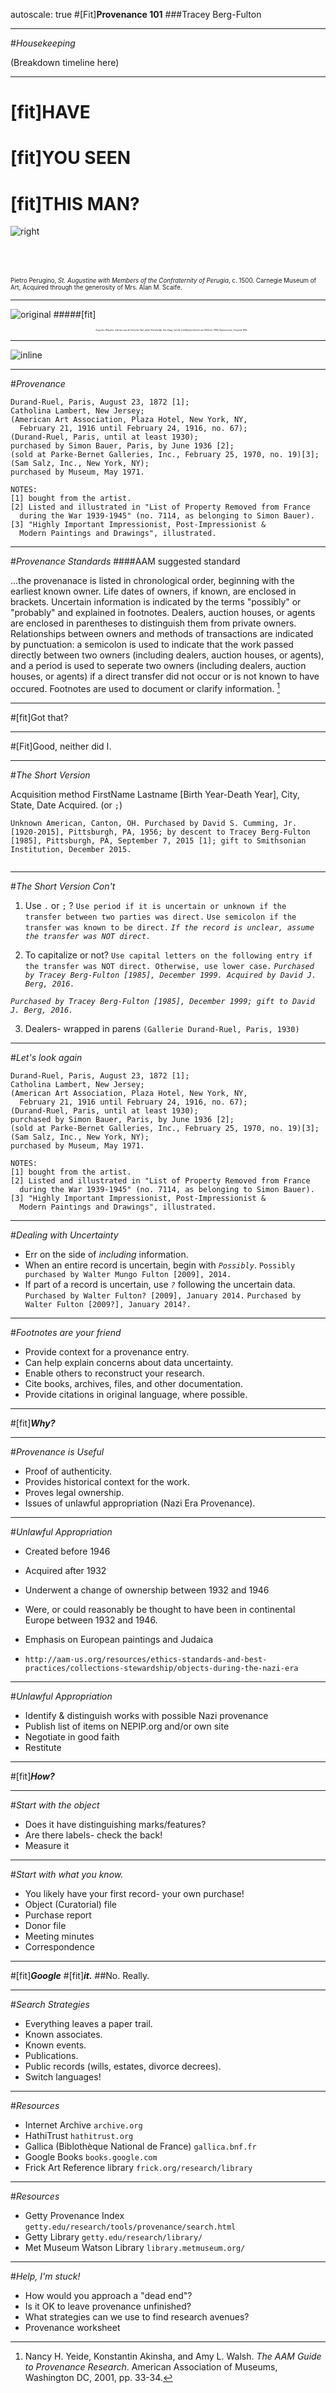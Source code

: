 autoscale: true
#[Fit]**Provenance 101**
###Tracey Berg-Fulton

---

#_*Housekeeping*_

(Breakdown timeline here)

---

# [fit]HAVE 
# [fit]**YOU SEEN** 
# [fit]THIS MAN? 


![right](/Users/traceyberg-fulton/Sites/provenance101/slides/img/Perugino.jpg)

<br><br><br>
<sub><sub>Pietro Perugino, *St. Augustine with Members of the Confraternity of Perugia*, c. 1500. Carnegie Museum of Art, Acquired through the generosity of Mrs. Alan M. Scaife.</sub></sub>

---
![original](/Users/traceyberg-fulton/Sites/provenance101/slides/img/PeruginoHallEdit.jpg)
#####[fit]<sub><sub><sub><sub><sub><sub><sub><sub>Augustus Wijnantz, Interieur van de Gotische Zaal, paleis Kneuterdijk, Den Haag, met de schilderijencollectie van Willem II, 1846, Rijksmuseum, Acquired 1995.</sub></sub></sub></sub></sub></sub></sub></sub>

---

![inline](/Users/traceyberg-fulton/Sites/provenance101/slides/img/provenancefiles.jpg)

---

#_*Provenance*_

```
Durand-Ruel, Paris, August 23, 1872 [1];
Catholina Lambert, New Jersey;
(American Art Association, Plaza Hotel, New York, NY, 
  February 21, 1916 until February 24, 1916, no. 67); 
(Durand-Ruel, Paris, until at least 1930); 
purchased by Simon Bauer, Paris, by June 1936 [2]; 
(sold at Parke-Bernet Galleries, Inc., February 25, 1970, no. 19)[3]; 
(Sam Salz, Inc., New York, NY); 
purchased by Museum, May 1971. 

NOTES: 
[1] bought from the artist. 
[2] Listed and illustrated in "List of Property Removed from France 
  during the War 1939-1945" (no. 7114, as belonging to Simon Bauer). 
[3] "Highly Important Impressionist, Post-Impressionist & 
  Modern Paintings and Drawings", illustrated.
```


---

#_*Provenance Standards*_
####AAM suggested standard


...the provenanace is listed in chronological order, beginning with the earliest known owner.
Life dates of owners, if known, are enclosed in brackets.
Uncertain information is indicated by the terms "possibly" or "probably" and explained in footnotes.
Dealers, auction houses, or agents are enclosed in parentheses to distinguish them from private owners.
Relationships between owners and methods of transactions are indicated by punctuation:
a semicolon is used to indicate that the work passed directly between two owners
(including dealers, auction houses, or agents),
and a period is used to seperate two owners (including dealers, auction houses, or agents)
if a direct transfer did not occur or is not known to have occured.
Footnotes are used to document or clarify information. [^1]

[^1]:Nancy H. Yeide, Konstantin Akinsha, and Amy L. Walsh. *_The AAM Guide to Provenance Research_*. American Association of Museums, Washington DC, 2001, pp. 33-34. 

---

#[fit]Got that?

---

#[Fit]Good, neither did I. 

---

#_*The Short Version*_

Acquisition method FirstName Lastname [Birth Year-Death Year], City, State, Date Acquired. (or `;`)

```Unknown American, Canton, OH. Purchased by David S. Cumming, Jr. [1920-2015], Pittsburgh, PA, 1956; by descent to Tracey Berg-Fulton [1985], Pittsburgh, PA, September 7, 2015 [1]; gift to Smithsonian Institution, December 2015.```  
```[1] Tracey Berg-Fulton was also known as Tracey Berg. She is the grandaughter of David S. Cumming, Jr. 
```

---

#_*The Short Version Con't*_
1) Use `.` or `;` ?
`Use period if it is uncertain or unknown if the transfer between two parties was direct.` 
`Use semicolon if the transfer was known to be direct.`
*`If the record is unclear, assume the transfer was NOT direct.`*  


2) To capitalize or not? 
`Use capital letters on the following entry if the transfer was NOT direct. Otherwise, use lower case.`
*`Purchased by Tracey Berg-Fulton [1985], December 1999. Acquired by David J. Berg, 2016.`*

*`Purchased by Tracey Berg-Fulton [1985], December 1999; gift to David J. Berg, 2016.`*

3) Dealers- wrapped in parens
``(Gallerie Durand-Ruel, Paris, 1930)``

---
#_*Let's look again*_
```
Durand-Ruel, Paris, August 23, 1872 [1];
Catholina Lambert, New Jersey;
(American Art Association, Plaza Hotel, New York, NY, 
  February 21, 1916 until February 24, 1916, no. 67); 
(Durand-Ruel, Paris, until at least 1930); 
purchased by Simon Bauer, Paris, by June 1936 [2]; 
(sold at Parke-Bernet Galleries, Inc., February 25, 1970, no. 19)[3]; 
(Sam Salz, Inc., New York, NY); 
purchased by Museum, May 1971. 

NOTES: 
[1] bought from the artist. 
[2] Listed and illustrated in "List of Property Removed from France 
  during the War 1939-1945" (no. 7114, as belonging to Simon Bauer). 
[3] "Highly Important Impressionist, Post-Impressionist & 
  Modern Paintings and Drawings", illustrated.
```

---
#_*Dealing with Uncertainty*_
* Err on the side of *_including_* information.
* When an entire record is uncertain, begin with *_`Possibly`_*.
 `Possibly purchased by Walter Mungo Fulton [2009], 2014.`
* If part of a record is uncertain, use *_`?`_* following the uncertain data. 
`Purchased by Walter Fulton? [2009], January 2014.`
`Purchased by Walter Fulton [2009?], January 2014?.`

---

#_*Footnotes are your friend*_
* Provide context for a provenance entry. 
* Can help explain concerns about data uncertainty.
* Enable others to reconstruct your research.
* Cite books, archives, files, and other documentation. 
* Provide citations in original language, where possible.  

---
#[fit]_**Why?**_

---
#_*Provenance is Useful*_
* Proof of authenticity.
* Provides historical context for the work.
* Proves legal ownership. 
* Issues of unlawful appropriation (Nazi Era Provenance).

---
#_*Unlawful Appropriation*_
* Created before 1946
* Acquired after 1932
* Underwent a change of ownership between 1932 and 1946
* Were, or could reasonably be thought to have been in continental Europe between 1932 and 1946. 
* Emphasis on European paintings and Judaica

* `http://aam-us.org/resources/ethics-standards-and-best-practices/collections-stewardship/objects-during-the-nazi-era`


---
#_*Unlawful Appropriation*_
* Identify & distinguish works with possible Nazi provenance
* Publish list of items on NEPIP.org and/or own site
* Negotiate in good faith
* Restitute 

---

#[fit]_**How?**_

---

#_*Start with the object*_
* Does it have distinguishing marks/features?
* Are there labels- check the back!
* Measure it

---

#_*Start with what you know.*_
* You likely have your first record- your own purchase!
* Object (Curatorial) file
* Purchase report
* Donor file
* Meeting minutes
* Correspondence

---
#[fit]_**Google**_ 
#[fit]_**it.**_
##No. Really. 

---

#_*Search Strategies*_
* Everything leaves a paper trail.
* Known associates.
* Known events.
* Publications.
* Public records (wills, estates, divorce decrees).
* Switch languages!

---

#_*Resources*_
* Internet Archive `archive.org`
* HathiTrust `hathitrust.org`
* Gallica (Biblothèque National de France) `gallica.bnf.fr`
* Google Books `books.google.com`
* Frick Art Reference library `frick.org/research/library`

---

#_*Resources*_
* Getty Provenance Index `getty.edu/research/tools/provenance/search.html`
* Getty Library `getty.edu/research/library/`
* Met Museum Watson Library `library.metmuseum.org/`

---
#_*Help, I'm stuck!*_
* How would you approach a "dead end"?
* Is it OK to leave provenance unfinished?
* What strategies can we use to find research avenues?
* Provenance worksheet 


